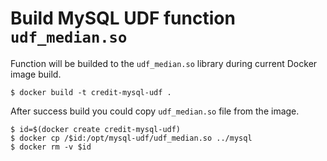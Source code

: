 # Build MySQL UDF function `udf_median.so`

Function will be builded to the `udf_median.so` library during current Docker image build.

```
$ docker build -t credit-mysql-udf .
```

After success build you could copy `udf_median.so` file from the image.

```
$ id=$(docker create credit-mysql-udf)
$ docker cp /$id:/opt/mysql-udf/udf_median.so ../mysql
$ docker rm -v $id
```
